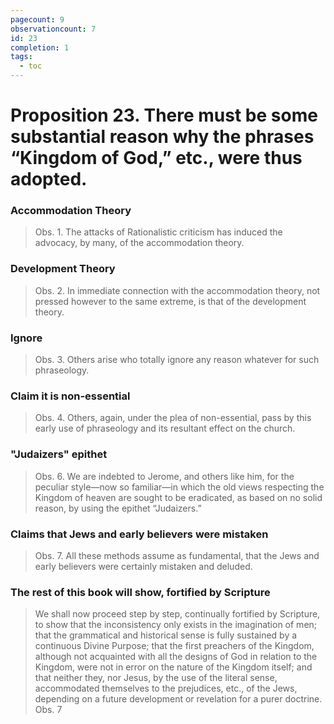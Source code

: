 ```yaml
---
pagecount: 9
observationcount: 7
id: 23
completion: 1
tags:
  - toc
---
```

# Proposition 23. There must be some substantial reason why the phrases “Kingdom of God,” etc., were thus adopted.
### Accommodation Theory
>Obs. 1. The attacks of Rationalistic criticism has induced the advocacy, by many, of the accommodation theory.
### Development Theory
>Obs. 2. In immediate connection with the accommodation theory, not pressed however to the same extreme, is that of the development theory.
### Ignore
>Obs. 3. Others arise who totally ignore any reason whatever for such phraseology.
### Claim it is non-essential
>Obs. 4. Others, again, under the plea of non-essential, pass by this early use of phraseology and its resultant effect on the church.
### "Judaizers" epithet
>Obs. 6. We are indebted to Jerome, and others like him, for the peculiar style—now so familiar—in which the old views respecting the Kingdom of heaven are sought to be eradicated, as based on no solid reason, by using the epithet “Judaizers.”
### Claims that Jews and early believers were mistaken
>Obs. 7. All these methods assume as fundamental, that the Jews and early believers were certainly mistaken and deluded.
### The rest of this book will show, fortified by Scripture
>We shall now proceed step by step, continually fortified by Scripture, to show that the inconsistency only exists in the imagination of men; that the grammatical and historical sense is fully sustained by a continuous Divine Purpose; that the first preachers of the Kingdom, although not acquainted with all the designs of God in relation to the Kingdom, were not in error on the nature of the Kingdom itself; and that neither they, nor Jesus, by the use of the literal sense, accommodated themselves to the prejudices, etc., of the Jews, depending on a future development or revelation for a purer doctrine.
>Obs. 7